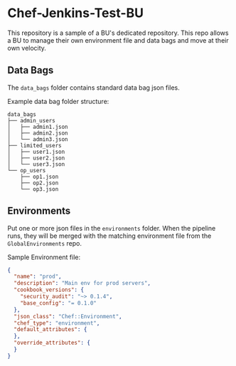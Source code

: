 # Chef-Jenkins-Test-BU

This repository is a sample of a BU's dedicated repository. This repo allows a BU to manage their own environment file and data bags and move at their own velocity.

## Data Bags

The `data_bags` folder contains standard data bag json files.

Example data bag folder structure:
```
data_bags
├── admin_users
│   ├── admin1.json
│   ├── admin2.json
│   └── admin3.json
├── limited_users
│   ├── user1.json
│   ├── user2.json
│   └── user3.json
└── op_users
    ├── op1.json
    ├── op2.json
    └── op3.json
```

## Environments

Put one or more json files in the `environments` folder. When the pipeline runs, they will be merged with the matching environment file from the `GlobalEnvironments` repo.

Sample Environment file:
``` json
{
  "name": "prod",
  "description": "Main env for prod servers",
  "cookbook_versions": {
    "security_audit": "~> 0.1.4",
    "base_config": "= 0.1.0"
  },
  "json_class": "Chef::Environment",
  "chef_type": "environment",
  "default_attributes": {
  },
  "override_attributes": {
  }
}
```